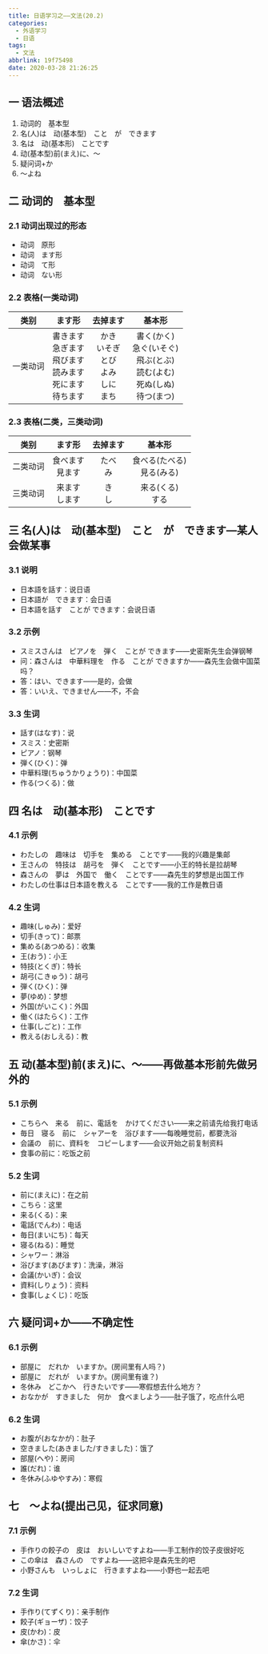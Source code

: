 ```yaml
---
title: 日语学习之——文法(20.2)
categories:
  - 外语学习
  - 日语
tags:
  - 文法
abbrlink: 19f75498
date: 2020-03-28 21:26:25
---
```

## 一 语法概述
1. 动词的　基本型
2. 名(人)は　动(基本型)　こと　が　できます
3. 名は　动(基本形)　ことです
4. 动(基本型)前(まえ)に、〜
5. 疑问词+か
6. 〜よね

<!--more-->

## 二 动词的　基本型

### 2.1 动词出现过的形态

* 动词　原形
* 动词　ます形
* 动词　て形
* 动词　ない形

### 2.2 表格(一类动词)

|   类别   |                            ます形                            |                      去掉ます                      |                            基本形                            |
| :------: | :----------------------------------------------------------: | :------------------------------------------------: | :----------------------------------------------------------: |
| 一类动词 | 書きます<br>急ぎます<br>飛びます<br>読みます<br>死にます<br>待ちます<br> | かき<br>いそぎ<br>とび<br>よみ<br>しに<br>まち<br> | 書く(かく)<br>急ぐ(いそぐ)<br>飛ぶ(とぶ)<br>読む(よむ)<br>死ぬ(しぬ)<br>待つ(まつ)<br> |

### 2.3 表格(二类，三类动词)

|   类别   |         ます形         |    去掉ます    |              基本形              |
| :------: | :--------------------: | :------------: | :------------------------------: |
| 二类动词 | 食べます<br>見ます<br> | たべ<br>み<br> | 食べる(たべる)<br>見る(みる)<br> |
| 三类动词 |  来ます<br>します<br>  |  き<br>し<br>  |      来る(くる)<br>する<br>      |

## 三 名(人)は　动(基本型)　こと　が　できます—某人会做某事

### 3.1 说明

* 日本語を話す：说日语
* 日本語が　できます：会日语
* 日本語を話す　ことが  できます：会说日语

### 3.2 示例

* スミスさんは　ピアノを　弾く　ことが  できます——史密斯先生会弹钢琴
* 问：森さんは　中華料理を　作る　ことが  できますか——森先生会做中国菜吗？
* 答：はい、できます——是的，会做
* 答：いいえ、できません——不，不会

### 3.3 生词

* 話す(はなす)：说
* スミス：史密斯
* ピアノ：钢琴
* 弾く(ひく)：弹　
* 中華料理(ちゅうかりょうり)：中国菜
* 作る(つくる)：做

## 四 名は　动(基本形)　ことです

### 4.1 示例

* わたしの　趣味は　切手を　集める　ことです——我的兴趣是集邮
* 王さんの　特技は　胡弓を　弾く　ことです——小王的特长是拉胡琴
* 森さんの　夢は　外国で　働く　ことです——森先生的梦想是出国工作
* わたしの仕事は日本語を教える　ことです——我的工作是教日语

### 4.2 生词

* 趣味(しゅみ)：爱好
* 切手(きって)：邮票
* 集める(あつめる)：收集
* 王(おう)：小王
* 特技(とくぎ)：特长
* 胡弓(こきゅう)：胡弓
* 弾く(ひく)：弹
* 夢(ゆめ)：梦想
* 外国(がいこく)：外国
* 働く(はたらく)：工作
* 仕事(しごと)：工作
* 教える(おしえる)：教


## 五 动(基本型)前(まえ)に、〜——再做基本形前先做另外的

### 5.1 示例

* こちらへ　来る　前に、電話を　かけてください——来之前请先给我打电话
* 毎日　寝る　前に　シャアーを　浴びます——每晚睡觉前，都要洗浴
* 会議の　前に、資料を　コピーします——会议开始之前复制资料
* 食事の前に：吃饭之前

### 5.2 生词

* 前に(まえに)：在之前
* こちら：这里
* 来る(くる)：来
* 電話(でんわ)：电话
* 毎日(まいにち)：每天 
* 寝る(ねる)：睡觉
* シャワー：淋浴
* 浴びます(あびます)：洗澡，淋浴
* 会議(かいぎ)：会议
* 資料(しりょう)：资料
* 食事(しょくじ)：吃饭

## 六 疑问词+か——不确定性

### 6.1 示例

* 部屋に　だれか　いますか。(房间里有人吗？)
* 部屋に　だれが　いますか。(房间里有谁？)
* 冬休み　どこかへ　行きたいです——寒假想去什么地方？
* おなかが　すきました　何か　食べましよう——肚子饿了，吃点什么吧

### 6.2 生词

* お腹が(おなかが)：肚子
* 空きました(あきました/すきました)：饿了
* 部屋(へや)：房间
* 誰(だれ)：谁
* 冬休み(ふゆやすみ)：寒假

## 七　〜よね(提出己见，征求同意)

### 7.1 示例

* 手作りの餃子の　皮は　おいしいですよね——手工制作的饺子皮很好吃
* この傘は　森さんの　ですよね——这把伞是森先生的吧
* 小野さんも　いっしょに　行きますよね——小野也一起去吧

### 7.2 生词

* 手作り(てずくり)：亲手制作
* 餃子(ギョーザ)：饺子
* 皮(かわ)：皮
* 傘(かさ)：伞